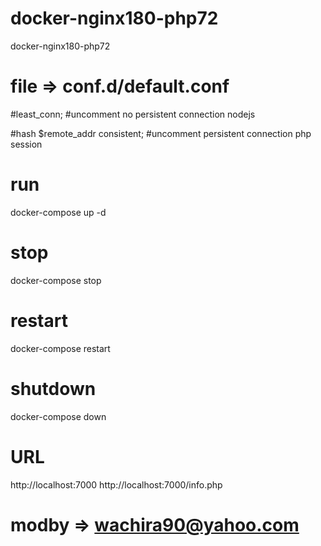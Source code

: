 # docker-nginx180-php72
docker-nginx180-php72

# file => conf.d/default.conf

#least_conn;     #uncomment no persistent connection nodejs

#hash $remote_addr consistent; #uncomment persistent connection php session

# run 
docker-compose up -d

# stop 
docker-compose stop 

# restart
docker-compose restart

# shutdown
docker-compose down

# URL
http://localhost:7000
http://localhost:7000/info.php

# modby => wachira90@yahoo.com
